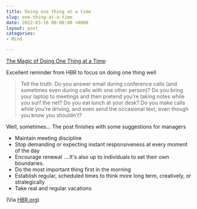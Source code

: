 ```yaml
---
title: Doing one thing at a time
slug: one-thing-at-a-time
date: 2012-03-16 00:00:00 +0000
layout: post
categories: 
- Mind

---
```

[The Magic of Doing One Thing at a Time][harvardbusiness]:

Excellent reminder from HBR to focus on doing one thing well

> Tell the truth: Do you answer email during conference calls (and sometimes even during calls with one other person)? Do you bring your laptop to meetings and then pretend you're taking notes while you surf the net? Do you eat lunch at your desk? Do you make calls while you're driving, and even send the occasional text, even though you know you shouldn't?

Well, sometimes&#x2026; The post finishes with some suggestions for managers
 
- Maintain meeting discipline
- Stop demanding or expecting instant responsiveness at every moment of the day
- Encourage renewal &#x2026;.It's also up to individuals to set their own boundaries.
- Do the most important thing first in the morning
- Establish regular, scheduled times to think more long term, creatively, or strategically
- Take real and regular vacations&#xa0;

(Via [HBR.org][hbr])

[harvardbusiness]: http://feeds.harvardbusiness.org/~r/harvardbusiness/~3/XkoMyA9xS9w/the-magic-of-doing-one-thing-a.html
[hbr]: http://blogs.hbr.org/
